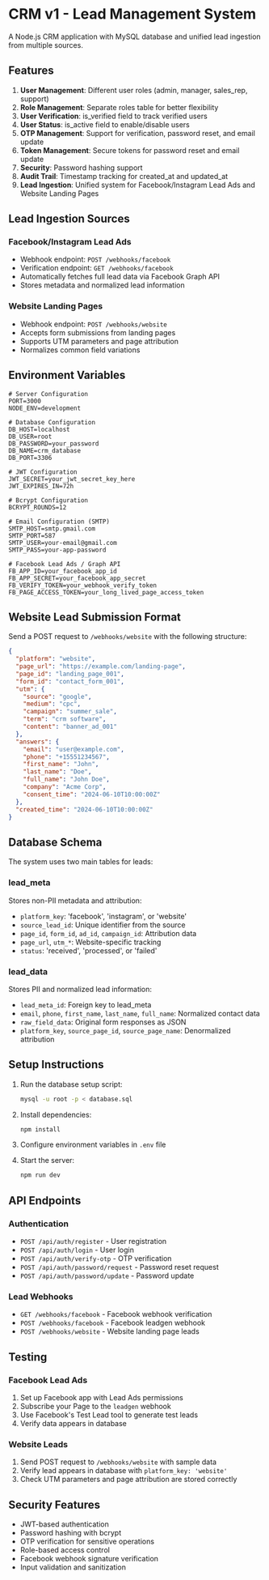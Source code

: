 # CRM v1 - Lead Management System

A Node.js CRM application with MySQL database and unified lead ingestion from multiple sources.

## Features

1. **User Management**: Different user roles (admin, manager, sales_rep, support)
2. **Role Management**: Separate roles table for better flexibility
3. **User Verification**: is_verified field to track verified users
4. **User Status**: is_active field to enable/disable users
5. **OTP Management**: Support for verification, password reset, and email update
6. **Token Management**: Secure tokens for password reset and email update
7. **Security**: Password hashing support
8. **Audit Trail**: Timestamp tracking for created_at and updated_at
9. **Lead Ingestion**: Unified system for Facebook/Instagram Lead Ads and Website Landing Pages

## Lead Ingestion Sources

### Facebook/Instagram Lead Ads
- Webhook endpoint: `POST /webhooks/facebook`
- Verification endpoint: `GET /webhooks/facebook`
- Automatically fetches full lead data via Facebook Graph API
- Stores metadata and normalized lead information

### Website Landing Pages
- Webhook endpoint: `POST /webhooks/website`
- Accepts form submissions from landing pages
- Supports UTM parameters and page attribution
- Normalizes common field variations

## Environment Variables

```env
# Server Configuration
PORT=3000
NODE_ENV=development

# Database Configuration
DB_HOST=localhost
DB_USER=root
DB_PASSWORD=your_password
DB_NAME=crm_database
DB_PORT=3306

# JWT Configuration
JWT_SECRET=your_jwt_secret_key_here
JWT_EXPIRES_IN=72h

# Bcrypt Configuration
BCRYPT_ROUNDS=12

# Email Configuration (SMTP)
SMTP_HOST=smtp.gmail.com
SMTP_PORT=587
SMTP_USER=your-email@gmail.com
SMTP_PASS=your-app-password

# Facebook Lead Ads / Graph API
FB_APP_ID=your_facebook_app_id
FB_APP_SECRET=your_facebook_app_secret
FB_VERIFY_TOKEN=your_webhook_verify_token
FB_PAGE_ACCESS_TOKEN=your_long_lived_page_access_token
```

## Website Lead Submission Format

Send a POST request to `/webhooks/website` with the following structure:

```json
{
  "platform": "website",
  "page_url": "https://example.com/landing-page",
  "page_id": "landing_page_001",
  "form_id": "contact_form_001",
  "utm": {
    "source": "google",
    "medium": "cpc",
    "campaign": "summer_sale",
    "term": "crm software",
    "content": "banner_ad_001"
  },
  "answers": {
    "email": "user@example.com",
    "phone": "+15551234567",
    "first_name": "John",
    "last_name": "Doe",
    "full_name": "John Doe",
    "company": "Acme Corp",
    "consent_time": "2024-06-10T10:00:00Z"
  },
  "created_time": "2024-06-10T10:00:00Z"
}
```

## Database Schema

The system uses two main tables for leads:

### lead_meta
Stores non-PII metadata and attribution:
- `platform_key`: 'facebook', 'instagram', or 'website'
- `source_lead_id`: Unique identifier from the source
- `page_id`, `form_id`, `ad_id`, `campaign_id`: Attribution data
- `page_url`, `utm_*`: Website-specific tracking
- `status`: 'received', 'processed', or 'failed'

### lead_data
Stores PII and normalized lead information:
- `lead_meta_id`: Foreign key to lead_meta
- `email`, `phone`, `first_name`, `last_name`, `full_name`: Normalized contact data
- `raw_field_data`: Original form responses as JSON
- `platform_key`, `source_page_id`, `source_page_name`: Denormalized attribution

## Setup Instructions

1. Run the database setup script:
   ```bash
   mysql -u root -p < database.sql
   ```

2. Install dependencies:
   ```bash
   npm install
   ```

3. Configure environment variables in `.env` file

4. Start the server:
   ```bash
   npm run dev
   ```

## API Endpoints

### Authentication
- `POST /api/auth/register` - User registration
- `POST /api/auth/login` - User login
- `POST /api/auth/verify-otp` - OTP verification
- `POST /api/auth/password/request` - Password reset request
- `POST /api/auth/password/update` - Password update

### Lead Webhooks
- `GET /webhooks/facebook` - Facebook webhook verification
- `POST /webhooks/facebook` - Facebook leadgen webhook
- `POST /webhooks/website` - Website landing page leads

## Testing

### Facebook Lead Ads
1. Set up Facebook app with Lead Ads permissions
2. Subscribe your Page to the `leadgen` webhook
3. Use Facebook's Test Lead tool to generate test leads
4. Verify data appears in database

### Website Leads
1. Send POST request to `/webhooks/website` with sample data
2. Verify lead appears in database with `platform_key: 'website'`
3. Check UTM parameters and page attribution are stored correctly

## Security Features

- JWT-based authentication
- Password hashing with bcrypt
- OTP verification for sensitive operations
- Role-based access control
- Facebook webhook signature verification
- Input validation and sanitization
